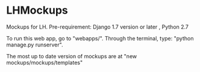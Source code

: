 # LHMockups
Mockups for LH.
Pre-requirement: 
Django 1.7 version or later
, Python 2.7

To run this web app, go to "webapps/".
Through the terminal, type: "python manage.py runserver".


The most up to date version of mockups are at "new mockups/mockups/templates"
